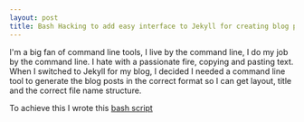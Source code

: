 ```yaml
---
layout: post
title: Bash Hacking to add easy interface to Jekyll for creating blog posts
---
```


I'm a big fan of command line tools, I live by the command line, I do my job by the command line. I hate with a passionate fire, copying and pasting text. When I switched to Jekyll for my blog, I decided I needed a command line tool to generate the blog posts in the correct format so I can get layout, title and the correct file name structure.

To achieve this I wrote this [bash script](https://github.com/snowmac/personalsite/blob/master/newPost.sh)
